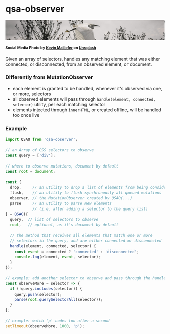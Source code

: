 # qsa-observer

![bird watch](./qsa-observer-head.jpg)

<sup>**Social Media Photo by [Kevin Maillefer](https://unsplash.com/@kmaillefer) on [Unsplash](https://unsplash.com/)**</sup>


Given an array of selectors, handles any matching element that was either connected, or disconnected, from an observed element, or document.


### Differently from MutationObserver

  * each element is granted to be handled, whenever it's observed via one, or more, selectors
  * all observed elements will pass through `handle(element, connected, selector)` utility, per each matching selector
  * elements injected through `innerHTML`, or created offline, will be handled too once live


### Example

```js
import QSAO from 'qsa-observer';

// an Array of CSS selectors to observe
const query = ['div'];

// where to observe mutations, document by default
const root = document;

const {
  drop,     // an utility to drop a list of elements from being considered live
  flush,    // an utility to flush synchronously all queued mutations
  observer, // the MutationObserver created by QSAO(...)
  parse     // an utility to parse new elements
            // (i.e. after adding a selector to the query list)
} = QSAO({
  query,  // list of selectors to observe
  root,   // optional, as it's document by default

  // the method that receives all elements that match one or more
  // selectors in the query, and are either connected or disconnected
  handle(element, connected, selector) {
    const event = connected ? 'connected' : 'disconnected';
    console.log(element, event, selector);
  }
});

// example: add another selector to observe and pass through the handle
const observeMore = selector => {
  if (!query.includes(selector)) {
    query.push(selector);
    parse(root.querySelectorAll(selector));
  }
};

// example: watch 'p' nodes too after a second
setTimeout(observeMore, 1000, 'p');
```
